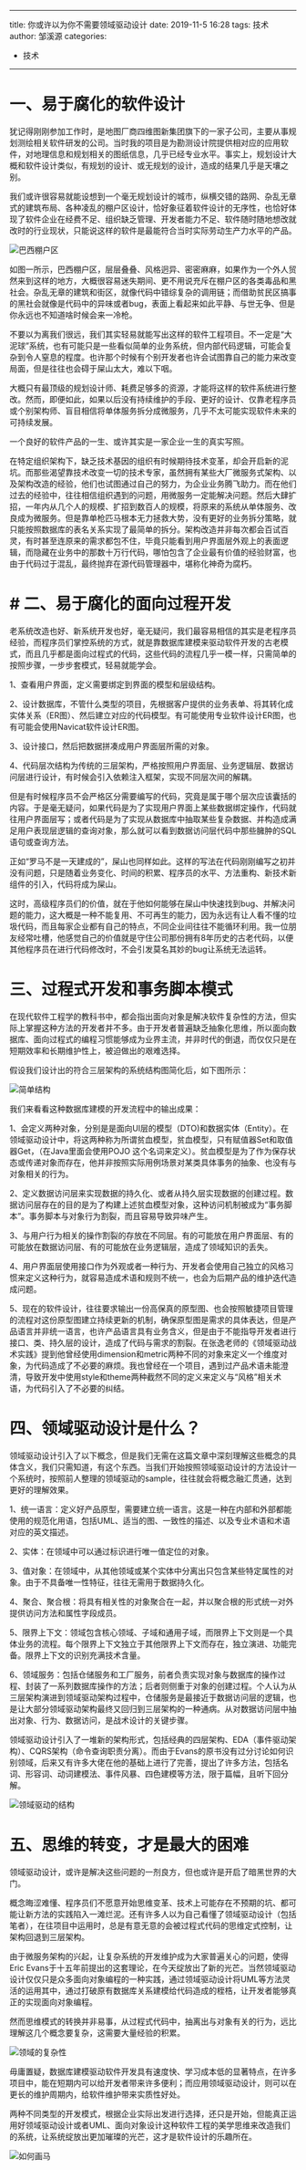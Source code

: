 
---
title:  你或许以为你不需要领域驱动设计
date: 2019-11-5 16:28
tags: 技术
author: 邹溪源
categories:
  - 技术
---
# 一、易于腐化的软件设计
犹记得刚刚参加工作时，是地图厂商四维图新集团旗下的一家子公司，主要从事规划测绘相关软件研发的公司。当时我的项目是为勘测设计院提供相对应的应用软件，对地理信息和规划相关的图纸信息，几乎已经专业水平。事实上，规划设计大概和软件设计类似，有规划的设计、或无规划的设计，造成的结果几乎是天壤之别。  

我们或许很容易就能设想到一个毫无规划设计的城市，纵横交错的路网、杂乱无章式的建筑布局、各种凌乱的棚户区设计，恰好象征着软件设计的无序性，也恰好体现了软件企业在经费不足、组织缺乏管理、开发者能力不足、软件随时随地想改就改时的行业现状，只能说这样的软件是最能符合当时实际劳动生产力水平的产品。  

![巴西棚户区](https://raw.githubusercontent.com/farway000/techq.xyz/master/images/ddd-9/22240044.jpg) 

如图一所示，巴西棚户区，层层叠叠、风格迥异、密密麻麻，如果作为一个外人贸然来到这样的地方，大概很容易迷失期间、更不用说充斥在棚户区的各类毒品和黑社会。杂乱无章的建筑和街区，就像代码中错综复杂的调用链；而借助贫民区搞事的黑社会就像是代码中的异味或者bug，表面上看起来如此平静、与世无争、但是你永远也不知道啥时候会来一冷枪。 

不要以为离我们很远，我们其实轻易就能写出这样的软件工程项目。不一定是“大泥球”系统，也有可能只是一些看似简单的业务系统，但内部代码逻辑，可能会复杂到令人窒息的程度。也许那个时候有个别开发者也许会试图靠自己的能力来改变局面，但是往往也会碍于屎山太大，难以下咽。

大概只有最顶级的规划设计师、耗费足够多的资源，才能将这样的软件系统进行整改。然而，即便如此，如果以后没有持续维护的手段、更好的设计、仅靠老程序员或个别架构师、盲目相信将单体服务拆分成微服务，几乎不太可能实现软件未来的可持续发展。  

一个良好的软件产品的一生、或许其实是一家企业一生的真实写照。

在特定组织架构下，缺乏技术基因的组织有时候期待技术变革，却会开启新的泥坑。而那些渴望靠技术改变一切的技术专家，虽然拥有某些大厂微服务式架构、以及架构改造的经验，他们也试图通过自己的努力，为企业业务腾飞助力。而在他们过去的经验中，往往相信组织遇到的问题，用微服务一定能解决问题。然后大肆扩招，一年内从几个人的规模、扩招到数百人的规模，将原来的系统从单体服务、改良成为微服务。但是靠单枪匹马根本无力拯救大势，没有更好的业务拆分策略，就只能按照数据库的表名关系实现了最简单的拆分。架构改造并非每次都会百试百灵，有时甚至连原来的需求都包不住，毕竟只能看到用户界面层外观上的表面逻辑，而隐藏在业务中的那数十万行代码，哪怕包含了企业最有价值的经验财富，也由于代码过于混乱，最终抛弃在源代码管理器中，堪称化神奇为腐朽。  

# # 二、易于腐化的面向过程开发
老系统改造也好、新系统开发也好，毫无疑问，我们最容易相信的其实是老程序员经验，而程序员们掌控系统的方式，就是靠数据库建模来驱动软件开发的古老模式，而且几乎都是面向过程式的代码，这些代码的流程几乎一模一样，只需简单的按照步骤，一步步套模式，轻易就能学会。

1、查看用户界面，定义需要绑定到界面的模型和层级结构。 

2、设计数据库，不管什么类型的项目，先根据客户提供的业务表单、将其转化成实体关系（ER图）、然后建立对应的代码模型。有可能使用专业软件设计ER图，也有可能会使用Navicat软件设计ER图。

3、设计接口，然后把数据拼凑成用户界面层所需的对象。  

 

4、代码层次结构为传统的三层架构，严格按照用户界面层、业务逻辑层、数据访问层进行设计，有时候会引入依赖注入框架，实现不同层次间的解耦。

但是有时候程序员不会严格区分需要编写的代码，究竟是属于哪个层次应该囊括的内容。于是毫无疑问，如果代码是为了实现用户界面上某些数据绑定操作，代码就往用户界面层写；或者代码是为了实现从数据库中抽取某些复杂数据、并构造成满足用户表现层逻辑的查询对象，那么就可以看到数据访问层代码中那些臃肿的SQL语句或查询方法。 

正如“罗马不是一天建成的”，屎山也同样如此。这样的写法在代码刚刚编写之初并没有问题，只是随着业务变化、时间的积累、程序员的水平、方法重构、新技术新组件的引入，代码将成为屎山。

这时，高级程序员们的价值，就在于他如何能够在屎山中快速找到bug、并解决问题的能力，这大概是一种不能复用、不可再生的能力，因为永远有让人看不懂的垃圾代码，而且每家企业都有自己的特点，不同企业间往往不能循环利用。我一位朋友经常吐槽，他感觉自己的价值就是守住公司那份拥有8年历史的古老代码，以便其他程序员在进行代码修改时，不会引发莫名其妙的bug让系统无法运转。

 



# 三、过程式开发和事务脚本模式
在现代软件工程学的教科书中，都会指出面向对象是解决软件复杂性的方法，但实际上掌握这种方法的开发者并不多。由于开发者普遍缺乏抽象化思维，所以面向数据库、面向过程式的编程习惯能够成为业界主流，并非时代的倒退，而仅仅只是在短期效率和长期维护性上，被迫做出的艰难选择。

假设我们设计出的符合三层架构的系统结构图简化后，如下图所示：

![简单结构](https://raw.githubusercontent.com/farway000/techq.xyz/master/images/ddd-9/struct.png)

我们来看看这种数据库建模的开发流程中的输出成果：

1、会定义两种对象，分别是是面向UI层的模型（DTO)和数据实体（Entity）。在领域驱动设计中，将这两种称为所谓贫血模型，贫血模型，只有赋值器Set和取值器Get，（在Java里面会使用POJO 这个名词来定义）。贫血模型是为了作为保存状态或传递对象而存在，他并非按照实际用例场景对某类具体事务的抽象、也没有与对象相关的行为。

2、定义数据访问层来实现数据的持久化、或者从持久层实现数据的创建过程。数据访问层存在的目的是为了构建上述贫血模型对象，这种访问机制被成为“事务脚本”。事务脚本与对象行为割裂，而且容易导致异味产生。

3、与用户行为相关的操作割裂的存放在不同层。有的可能放在用户界面层、有的可能放在数据访问层、有的可能放在业务逻辑层，造成了领域知识的丢失。

4、用户界面层使用接口作为外观或者一种行为、开发者会使用自己独立的风格习惯来定义这种行为，就容易造成术语和规则不统一，也会为后期产品的维护迭代造成问题。

5、现在的软件设计，往往要求输出一份高保真的原型图、也会按照敏捷项目管理的流程对这份原型图建立持续更新的机制，确保原型图是需求的具体表达，但是产品语言并非统一语言，也许产品语言具有业务含义，但是由于不能指导开发者进行接口、类、持久层的设计，造成了代码与需求的割裂。在张逸老师的《领域驱动战术实践》提到他曾经使用dimension和metric两种不同的对象来定义一个维度对象，为代码造成了不必要的麻烦。我也曾经在一个项目，遇到过产品术语未能澄清，导致开发中使用style和theme两种截然不同的定义来定义与“风格”相关术语，为代码引入了不必要的纠结。

# 四、领域驱动设计是什么？
领域驱动设计引入了以下概念，但是我们无需在这篇文章中深刻理解这些概念的具体含义，我们只需知道，有这个东西。当我们开始按照领域驱动设计的方法设计一个系统时，按照前人整理的领域驱动的sample，往往就会将概念融汇贯通，达到更好的理解效果。

1、统一语言：定义好产品原型，需要建立统一语言。这是一种在内部和外部都能使用的规范化用语，包括UML、适当的图、一致性的描述、以及专业术语和术语对应的英文描述。

2、实体：在领域中可以通过标识进行唯一值定位的对象。

3、值对象：在领域中，从其他领域或某个实体中分离出只包含某些特定属性的对象。由于不具备唯一性特征，往往无需用于数据持久化。

4、聚合、聚合根：将具有相关性的对象聚合在一起，并以聚合根的形式统一对外提供访问方法和属性字段成员。

5、限界上下文：领域包含核心领域、子域和通用子域，而限界上下文则是一个具体业务的流程。每个限界上下文独立于其他限界上下文而存在，独立演进、功能完备。限界上下文的识别充满技术含量。

6、领域服务：包括仓储服务和工厂服务，前者负责实现对象与数据库的操作过程、封装了一系列数据库操作的方法；后者则侧重于对象的创建过程。个人认为从三层架构演进到领域驱动架构过程中，仓储服务是最接近于数据访问层的逻辑，也是让大部分领域驱动架构最终又回归到三层架构的一种通病。从对数据访问层中抽出对象、行为、数据访问，是战术设计的关键步骤。

领域驱动设计引入了一堆新的架构形式，包括经典的四层架构、EDA（事件驱动架构）、CQRS架构（命令查询职责分离）。而由于Evans的原书没有过分讨论如何识别领域，后来又有许多大佬在他的基础上进行了完善，提出了许多方法，包括名词、形容词、动词建模法、事件风暴、四色建模等方法，限于篇幅，且听下回分解。

![领域驱动的结构](https://raw.githubusercontent.com/farway000/techq.xyz/master/images/ddd-9/ddd.png)

# 五、思维的转变，才是最大的困难
领域驱动设计，或许是解决这些问题的一剂良方，但也或许是开启了暗黑世界的大门。

概念晦涩难懂、程序员们不愿意开始思维变革、技术上可能存在不预期的坑、都可能让新方法的实践陷入一滩烂泥。还有许多人以为自己看懂了领域驱动设计（包括笔者），在往项目中运用时，总是有意无意的会被过程式代码的思维定式控制，让架构回退到三层架构。

由于微服务架构的兴起，让复杂系统的开发维护成为大家普遍关心的问题，使得Eric Evans于十五年前提出的这套理论，在今天绽放出了新的光芒。当然领域驱动设计仅仅只是众多面向对象编程的一种实践，通过领域驱动设计将UML等方法灵活的运用其中，通过打破原有数据库关系建模给代码造成的桎梏，让开发者能够真正的实现面向对象编程。

然而思维模式的转换并非易事，从过程式代码中，抽离出与对象有关的行为，远比理解这几个概念要复杂，这需要大量经验的积累。

![领域的复杂性](https://raw.githubusercontent.com/farway000/techq.xyz/master/images/ddd-9/ddd-complex.png)

毋庸置疑，数据库建模驱动软件开发具有速度快、学习成本低的显著特点，在许多项目中，能在短期内可以给开发者带来许多便利；而应用领域驱动设计，则可以在更长的维护周期内，给软件维护带来实质性好处。

两种不同类型的开发模式，根据企业实际出发进行选择，还只是开始，但能真正运用好领域驱动设计或者UML、面向对象设计这种软件工程的美学思维来改造我们的系统，让系统绽放出更加璀璨的光芒，这才是软件设计的乐趣所在。

![如何画马](https://raw.githubusercontent.com/farway000/techq.xyz/master/images/ddd-9/drawhorse.png)

